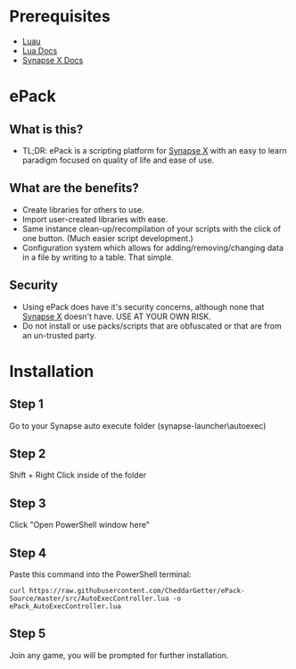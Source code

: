 # Prerequisites
* [Luau](https://luau-lang.org/getting-started)
* [Lua Docs](https://www.lua.org/docs.html)
* [Synapse X Docs](https://x.synapse.to/docs/)

# ePack
  ## What is this?
  * TL;DR: ePack is a scripting platform for [Synapse X](https://x.synapse.to/) with an easy to learn paradigm focused on quality of life and ease of use.

  ## What are the benefits?
  * Create libraries for others to use.
  * Import user-created libraries with ease.
  * Same instance clean-up/recompilation of your scripts with the click of one button. (Much easier script development.)
  * Configuration system which allows for adding/removing/changing data in a file by writing to a table. That simple.

  ## Security
  * Using ePack does have it's security concerns, although none that [Synapse X](https://x.synapse.to/) doesn't have. USE AT YOUR OWN RISK.
  * Do not install or use packs/scripts that are obfuscated or that are from an un-trusted party.

# Installation
  ## Step 1
  Go to your Synapse auto execute folder (synapse-launcher\autoexec)

  ## Step 2
  Shift + Right Click inside of the folder

  ## Step 3
  Click "Open PowerShell window here"

  ## Step 4
  Paste this command into the PowerShell terminal:
  ```
  curl https://raw.githubusercontent.com/CheddarGetter/ePack-Source/master/src/AutoExecController.lua -o ePack_AutoExecController.lua
  ```

  ## Step 5
  Join any game, you will be prompted for further installation.
